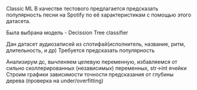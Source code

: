 Classic ML
В качестве тестового предлагается предсказать популярность песни на Spotify по её характеристикам c помощью этого датасета.

Была выбрана модель - Decission Tree classifier

Дан датасет аудиозаписей из спотифай(исполнитель, название, ритм, длительность, и др)
Требуется предсказать популярность

Анализирум дс, вычленяем целевую переменную, избавляемся от сильно сколлерированных (независимых) переменных, str->int ячейки
Строим графики зависимости точности предсказания от глубины дерева (проверка на under/overfitting)
